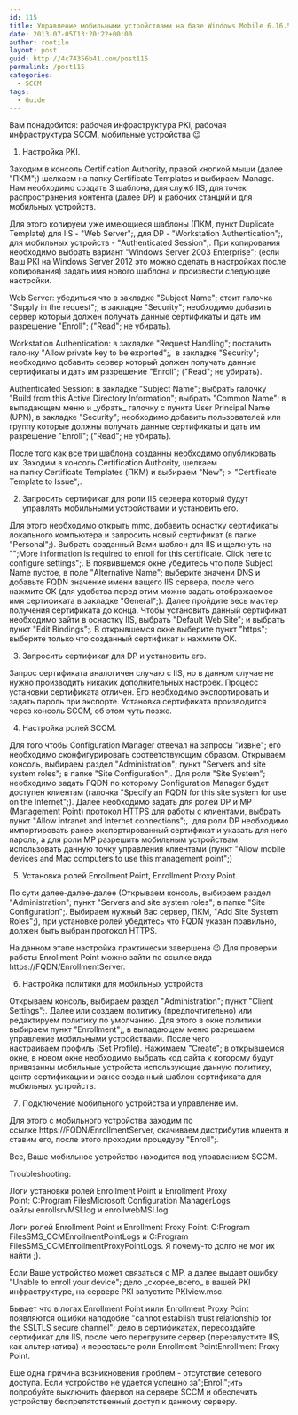 ```yaml
---
id: 115
title: Управление мобильными устройствами на базе Windows Mobile 6.16.5 и Symbian Belle
date: 2013-07-05T13:20:22+00:00
author: rootilo
layout: post
guid: http://4c74356b41.com/post115
permalink: /post115
categories:
  - SCCM
tags:
  - Guide
---
```

Вам понадобится: рабочая инфраструктура PKI, рабочая инфраструктура SCCM, мобильные устройства 😉

1. Настройка PKI.
  
Заходим в консоль Certification Authority, правой кнопкой мыши (далее "ПКМ";) шелкаем на папку Certificate Templates и выбираем Manage. Нам необходимо создать 3 шаблона, для служб IIS, для точек распространения контента (далее DP) и рабочих станций и для мобильных устройств.
  
Для этого копируем уже имеющиеся шаблоны (ПКМ, пункт Duplicate Template) для IIS - "Web Server";, для DP - "Workstation Authentication";, для мобильных устройств - "Authenticated Session";. При копирования необходимо выбрать вариант "Windows Server 2003 Enterprise"; (если Ваш PKI на Windows Server 2012 это можно сделать в настройках после копирования) задать имя нового шаблона и произвести следующие настройки.
  
Web Server: убедиться что в закладке "Subject Name"; стоит галочка "Supply in the request";, в закладке "Security"; необходимо добавить сервер который должен получать данные сертификаты и дать им разрешение "Enroll"; ("Read"; не убирать).
  
Workstation Authentication: в закладке "Request Handling"; поставить галочку "Allow private key to be exported";,  в закладке "Security"; необходимо добавить сервер который должен получать данные сертификаты и дать им разрешение "Enroll"; ("Read"; не убирать).
  
Authenticated Session: в закладке "Subject Name"; выбрать галочку "Build from this Active Directory Information"; выбрать "Common Name"; в выпадающем меню и \_убрать\_ галочку с пункта User Principal Name (UPN), в закладке "Security"; необходимо добавить пользователей или группу которые должны получать данные сертификаты и дать им разрешение "Enroll"; ("Read"; не убирать).
  
После того как все три шаблона созданны необходимо опубликовать их. Заходим в консоль Certification Authority, шелкаем на папку Certificate Templates (ПКМ) и выбираем "New"; > "Certificate Template to Issue";.

2. Запросить сертификат для роли IIS сервера который будут управлять мобильными устройствами и установить его.
  
Для этого необходимо открыть mmc, добавить оснастку сертификаты локального компьютера и запросить новый сертификат (в папке "Personal";). Выбрать созданный Вами шаблон для IIS и щелкнуть на "";More information is required to enroll for this certificate. Click here to configure settings";. В появившемся окне убедитесь что поле Subject Name пустое, в поле "Alternative Name"; выберите значени DNS и добавьте FQDN значение имени ващего IIS сервера, после чего нажмите OK (для удобства перед этим можно задать отображаемое имя сертификата в закладке "General";). Далее пройдите весь мастер получения сертификата до конца. Чтобы установить данный сертификат необходимо зайти в оснастку IIS, выбрать "Default Web Site"; и выбрать пункт "Edit Bindings";. В открывшемся окне выберите пункт "https"; выберите только что созданный сертификат и нажмите OK.

3. Запросить сертификат для DP и установить его.
  
Запрос сертификата аналогичен случаю с IIS, но в данном случае не нужно производить никаких дополнительных настроек. Процесс установки сертификата отличен. Его необходимо экспортировать и задать пароль при экспорте. Установка сертификата производится через консоль SCCM, об этом чуть позже.

4. Настройка ролей SCCM.
  
Для того чтобы Configuration Manager отвечал на запросы "извне"; его необходимо сконфигурировать соответствующим образом. Открываем консоль, выбираем раздел "Administration"; пункт "Servers and site system roles"; в папке "Site Configuration";. Для роли "Site System"; необходимо задать FQDN по которому Configuration Manager будет доступен клиентам (галочка "Specify an FQDN for this site system for use on the Internet";). Далее необходимо задать для ролей DP и MP (Management Point) протокол HTTPS для работы с клиентами, выбрать пункт "Allow intranet and Internet connections";,  для роли DP необходимо импортировать ранее экспортированный сертификат и указать для него пароль, а для роли MP разрешить мобильным устройствам использовать данную точку управления клиентами (пункт "Allow mobile devices and Mac computers to use this management point";)

5. Установка ролей Enrollment Point, Enrollment Proxy Point.
  
По сути далее-далее-далее (Открываем консоль, выбираем раздел "Administration"; пункт "Servers and site system roles"; в папке "Site Configuration";. Выбираем нужный Вас сервер, ПКМ, "Add Site System Roles";), при установке ролей убедитесь что FQDN указан правильно, должен быть выбран протокол HTTPS.

На данном этапе настройка практически завершена 😉 Для проверки работы Enrollment Point можно зайти по ссылке вида https://FQDN/EnrollmentServer.

6. Настройка политики для мобильных устройств
  
Открываем консоль, выбираем раздел "Administration"; пункт "Client Settings";. Далее или создаем политику (предпочтительно) или редактируем политику по умолчанию. Для этого в окне политики выбираем пункт "Enrollment";, в выпадающем меню разрешаем управление мобильными устройствами. После чего настраиваем профиль (Set Profile). Нажимаем "Create"; в открывшемся окне, в новом окне необходимо выбрать код сайта к которому будут привязанны мобильные устройста использующие данную политику, центр сертификации и ранее созданный шаблон сертификата для мобильных устройств.

7. Подключение мобильного устройства и управление им.
  
Для этого с мобильного устройства заходим по ссылке https://FQDN/EnrollmentServer, скачиваем дистрибутив клиента и ставим его, после этого проходим процедуру "Enroll";.
  
Все, Ваше мобильное устройство находится под управлением SCCM.

Troubleshooting:
  
Логи установки ролей Enrollment Point и Enrollment Proxy Point: C:Program FilesMicrosoft Configuration ManagerLogs файлы enrollsrvMSI.log и enrollwebMSI.log
  
Логи ролей Enrollment Point и Enrollment Proxy Point: C:Program FilesSMS\_CCMEnrollmentPointLogs и C:Program FilesSMS\_CCMEnrollmentProxyPointLogs. Я почему-то долго не мог их найти ;).
  
Если Ваше устройство может связаться с MP, а далее выдает ошибку "Unable to enroll your device"; дело \_скорее\_всего_ в вашей PKI инфраструктуре, на сервере PKI запустите PKIview.msc.
  
Бывает что в логах Enrollment Point иили Enrollment Proxy Point появляются ошибки наподобие "cannot establish trust relationship for the SSLTLS secure channel"; дело в сертификатах, пересоздайте сертификат для IIS, после чего перегрузите сервер (перезапустите IIS, как альтернатива) и переставьте роли Enrollment PointEnrollment Proxy Point.
  
Еще одна причина возникновения проблем - отсутствие сетевого доступа. Если устройство не удается успешно за";Enroll";ить попробуйте выключить фаервол на сервере SCCM и обеспечить устройству беспрепятственный доступ к данному серверу.